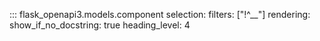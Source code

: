 ::: flask_openapi3.models.component
    selection:
      filters: ["!^__"]
    rendering:
      show_if_no_docstring: true
      heading_level: 4